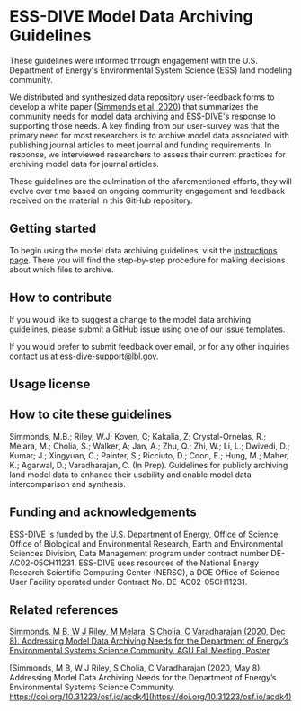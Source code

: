 # ESS-DIVE Model Data Archiving Guidelines  

These guidelines were informed through engagement with the U.S. Department of Energy's Environmental System Science (ESS) land modeling community. 

We distributed and synthesized data repository user-feedback forms to develop a white paper ([Simmonds et al, 2020](https://doi.org/10.31223/osf.io/acdk4)) that summarizes the community needs for model data archiving and ESS-DIVE's response to supporting those needs. A key finding from our user-survey was that the primary need for most researchers is to archive model data associated with publishing journal articles to meet journal and funding requirements. In response, we interviewed researchers to assess their current practices for archiving model data for journal articles.  

These guidelines are the culmination of the aforementioned efforts, they will evolve over time based on ongoing community engagement and feedback received on the material in this GitHub repository.  

## Getting started  
To begin using the model data archiving guidelines, visit the [instructions page](instructions.md). There you will find the step-by-step procedure for making decisions about which files to archive.

## How to contribute

If you would like to suggest a change to the model data archiving guidelines, please submit a GitHub issue using one of our [issue templates](https://github.com/ess-dive-community/essdive-community-space-guide/issues/new/choose).

If you would prefer to submit feedback over email, or for any other inquiries contact us at ess-dive-support@lbl.gov.

## Usage license

## How to cite these guidelines  

Simmonds, M.B.; Riley, W.J; Koven, C; Kakalia, Z; Crystal-Ornelas, R.; Melara, M.; Cholia, S.; Walker, A; Jan, A.; Zhu, Q.; Zhi, W.; Li, L.; Dwivedi, D.; Kumar; J.; Xingyuan, C.; Painter, S.; Ricciuto, D.; Coon, E.; Hung, M.; Maher, K.; Agarwal, D.; Varadharajan, C. (In Prep). Guidelines for publicly archiving land model data to enhance their usability and enable model data intercomparison and synthesis.

## Funding and acknowledgements  
ESS-DIVE is funded by the U.S. Department of Energy, Office of Science, Office of Biological and Environmental Research, Earth and Environmental Sciences Division, Data Management program under contract number DE-AC02-05CH11231. ESS-DIVE uses resources of the National Energy Research Scientific Computing Center (NERSC), a DOE Office of Science User Facility operated under Contract No. DE-AC02-05CH11231.

## Related references  
[Simmonds, M B, W J Riley, M Melara, S Cholia, C Varadharajan (2020, Dec 8). Addressing Model Data Archiving Needs for the Department of Energy’s Environmental Systems Science Community, AGU Fall Meeting, Poster](https://agu2020fallmeeting-agu.ipostersessions.com/default.aspx?s=E0-3E-14-4B-92-EE-A6-0F-11-0C-CC-D8-A5-DE-D4-A8&guestview=true)  

[Simmonds, M B, W J Riley, S Cholia, C Varadharajan (2020, May 8). Addressing Model Data Archiving Needs for the Department of Energy’s Environmental Systems Science Community. https://doi.org/10.31223/osf.io/acdk4](https://doi.org/10.31223/osf.io/acdk4)  
